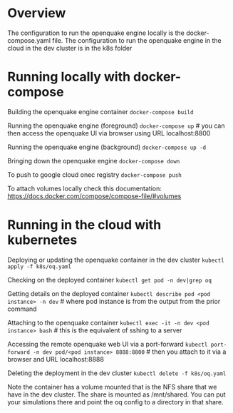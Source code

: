 # Overview

The configuration to run the openquake engine locally is the docker-compose.yaml file. The configuration to run the openquake engine in the cloud in the dev cluster is in the k8s folder

# Running locally with docker-compose

Building the openquake engine container
`docker-compose build`

Running the openquake engine (foreground)
`docker-compose up` # you can then access the openquake UI via browser using URL localhost:8800

Running the openquake engine (background)
`docker-compose up -d`

Bringing down the openquake engine
`docker-compose down`

To push to google cloud onec registry
`docker-compose push`

To attach volumes locally check this documentation: https://docs.docker.com/compose/compose-file/#volumes


# Running in the cloud with kubernetes

Deploying or updating the openquake container in the dev cluster
`kubectl apply -f k8s/oq.yaml`

Checking on the deployed container
`kubectl get pod -n dev|grep oq`

Getting details on the deployed container
`kubectl describe pod <pod instance> -n dev` # where pod instance is from the output from the prior command

Attaching to the openquake container
`kubectl exec -it -n dev <pod instance> bash` # this is the equivalent of sshing to a server

Accessing the remote openquake web UI via a port-forward
`kubectl port-forward -n dev pod/<pod instance> 8888:8800` # then you attach to it via a browser and URL localhost:8888

Deleting the deployment in the dev cluster
`kubectl delete -f k8s/oq.yaml`


Note the container has a volume mounted that is the NFS share that we have in the dev cluster. The share is mounted as /mnt/shared. You can put your simulations there and point the oq config to a directory in that share.
